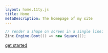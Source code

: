 ```yaml
---
layout: home.11ty.js
title: Home
metaDescription: The homepage of my site
---
```


```cs
// render a shape on screen in a single line:
Zinc.Engine.Boot(() => new Square());
```

[<u>get started</u>](reference/getting-started.md)

<!-- {% emoji "👋" "Waving hand" %} Hi there! -->